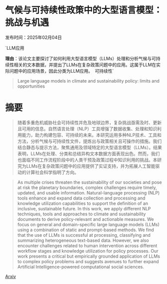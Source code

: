 # 气候与可持续性政策中的大型语言模型：挑战与机遇

发布时间：2025年02月04日

`LLM应用

**理由**：该论文主要探讨了如何利用大型语言模型（LLMs）处理和分析气候与可持续性相关的文本数据，并提出了LLMs在复杂政策问题中的应用。这属于LLM在实际问题中的应用场景，因此分类为LLM应用。` `可持续性`

> Large language models in climate and sustainability policy: limits and opportunities

# 摘要

> 随着多重危机威胁社会可持续性并危及地球边界，复杂挑战亟需及时、更新且可用的信息。自然语言处理（NLP）工具增强了数据收集、处理和知识利用能力，助力构建包容、可持续的未来。本研究运用多种NLP技术、工具和方法，分析气候与可持续性文件，提炼出与政策相关且可操作的措施。我们结合静态与提示方法，聚焦通用及领域特定的大型语言模型（LLMs）。结果表明，LLMs在处理、分类和总结异构文本数据方面表现出色。然而，我们也面临不同工作流程阶段中的人类干预及政策过程中知识利用的挑战。本研究为LLMs在复杂政策问题中的应用提供了实证支持，并为拓展人工智能驱动的计算社会科学指明了方向。

> As multiple crises threaten the sustainability of our societies and pose at risk the planetary boundaries, complex challenges require timely, updated, and usable information. Natural-language processing (NLP) tools enhance and expand data collection and processing and knowledge utilization capabilities to support the definition of an inclusive, sustainable future. In this work, we apply different NLP techniques, tools and approaches to climate and sustainability documents to derive policy-relevant and actionable measures. We focus on general and domain-specific large language models (LLMs) using a combination of static and prompt-based methods. We find that the use of LLMs is successful at processing, classifying and summarizing heterogeneous text-based data. However, we also encounter challenges related to human intervention across different workflow stages and knowledge utilization for policy processes. Our work presents a critical but empirically grounded application of LLMs to complex policy problems and suggests avenues to further expand Artificial Intelligence-powered computational social sciences.

[Arxiv](https://arxiv.org/abs/2502.02191)